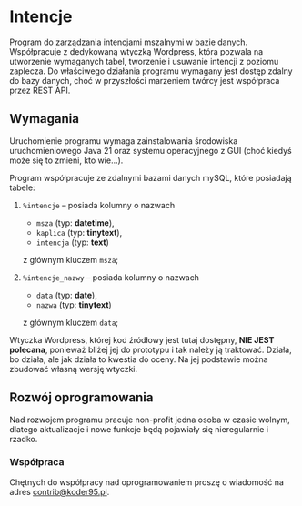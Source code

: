 # Intencje
Program do zarządzania intencjami mszalnymi w bazie danych.
Współpracuje z dedykowaną wtyczką Wordpress, która pozwala na utworzenie wymaganych tabel, tworzenie i usuwanie intencji z poziomu zaplecza.
Do właściwego działania programu wymagany jest dostęp zdalny do bazy danych, choć w przyszłości marzeniem twórcy jest współpraca przez REST API.

## Wymagania
Uruchomienie programu wymaga zainstalowania środowiska uruchomieniowego Java 21 oraz systemu operacyjnego z GUI (choć kiedyś może się to zmieni, kto wie...).

Program współpracuje ze zdalnymi bazami danych mySQL, które posiadają tabele:
1. `%intencje` – posiada kolumny o nazwach
   * `msza` (typ: **datetime**),
   * `kaplica` (typ: **tinytext**),
   * `intencja` (typ: **text**)
   
   z głównym kluczem `msza`;
2. `%intencje_nazwy` – posiada kolumny o nazwach
   * `data` (typ: **date**),
   * `nazwa` (typ: **tinytext**)
   
   z głównym kluczem `data`;

Wtyczka Wordpress, której kod źródłowy jest tutaj dostępny, **NIE JEST polecana**, ponieważ bliżej jej do prototypu i tak należy ją traktować.
Działa, bo działa, ale jak działa to kwestia do oceny.
Na jej podstawie można zbudować własną wersję wtyczki.

## Rozwój oprogramowania
Nad rozwojem programu pracuje non-profit jedna osoba w czasie wolnym, dlatego aktualizacje i nowe funkcje będą pojawiały się nieregularnie i rzadko.

### Współpraca
Chętnych do współpracy nad oprogramowaniem proszę o wiadomość na adres [contrib@koder95.pl](mailto:contrib@koder95.pl).
